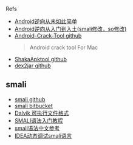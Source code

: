 Refs
- [Android逆向从未如此简单](https://juejin.im/post/58cc92a1b123db00532757cc)
- [Android逆向从入门到入土(smali修改，so修改)](https://segmentfault.com/a/1190000012669267#articleHeader2)
- [Android-Crack-Tool github](https://github.com/Jermic/Android-Crack-Tool)
    > Android crack tool For Mac
- [ShakaApktool github](https://github.com/rover12421/ShakaApktool)
- [dex2jar github](https://github.com/pxb1988/dex2jar)



## smali
- [smali github](https://github.com/JesusFreke/smali)
- [smali bitbucket](https://bitbucket.org/JesusFreke/smali/src)
- [Dalvik 可执行文件格式](https://source.android.com/devices/tech/dalvik/dex-format)
- [SMALI语法入门教程](https://blog.csdn.net/pinksofts/article/details/82791806#comments)
- [smali语法中文参考](https://blog.csdn.net/Rnling/article/details/79537955)
- [IDEA动态调试smali语言](https://blog.csdn.net/hanchaohao2012/article/details/63253725)